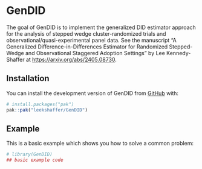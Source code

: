 
<!-- README.md is generated from README.Rmd. Please edit that file -->

# GenDID

<!-- badges: start -->
<!-- badges: end -->

The goal of GenDID is to implement the generalized DID estimator
approach for the analysis of stepped wedge cluster-randomized trials and
observational/quasi-experimental panel data. See the manuscript “A
Generalized Difference-in-Differences Estimator for Randomized
Stepped-Wedge and Observational Staggered Adoption Settings” by Lee
Kennedy-Shaffer at <https://arxiv.org/abs/2405.08730>.

## Installation

You can install the development version of GenDID from
[GitHub](https://github.com/) with:

``` r
# install.packages("pak")
pak::pak("leekshaffer/GenDID")
```

## Example

This is a basic example which shows you how to solve a common problem:

``` r
# library(GenDID)
## basic example code
```
